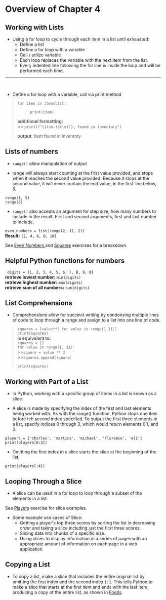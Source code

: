 # Overview of Chapter 4

## Working with Lists 

* Using a for loop to cycle through each item in a list until exhausted: 
    * Define a list
    * Define a for loop with a variable
    * Call / utilize variable
    * Each loop replaces the variable with the next item from the list.
    * Every indented line following the for line is inside the loop and will be performed each time.

---
</br>

* Define a for loop with a variable, call via print method</br>
>`for item in itemslist:`</br>
>>`print(item)`</br>
>
> **additional formatting:**</br>
    >> `print(f"{item.title()}, found in inventory")`</br>
>
> **output**: Item found in inventory
## Lists of numbers 

* `range()` allow manipulation of output</br>

* range will always start counting at the first value provided, and stops when it reaches the second value provided. Because it stops at the second value, it will never contain the end value, in the first line below, 5.

`range(1, 5)`</br>
`range(6)`</br>

* `range()` also accepts an argument for step size, how many numbers to include in the result. First and second arguments, first and last number to include. 
  
`even_numbers = list(range(2, 11, 2))`</br>
**Result:** `[2, 4, 6, 8, 10]`

See [Even Numbers ](../exercises/even_numbers.py) and [Squares](../exercises/squares.py) exercises for a breakdown.

## Helpful Python functions for numbers

` digits = [1, 2, 3, 4, 5, 6, 7, 8, 9, 0]`</br>
**retrieve lowest number:** `min(digits)`</br>
**retrieve highest number:** `max(digits)`</br>
**retrieve sum of all numbers:** `sum(digits)`

## List Comprehensions 

* Comprehensions allow for succinct writing by condensing multiple lines of code to loop through a range and assign to a list into one line of code.

>`squares = [value**2 for value in range(1,11)]`</br>
>`print(squares)`</br>
**is equivalent to:**</br> 
>`squares = []`</br>
>`for value in range(1, 11):`</br>
    >>`square = value ** 2`</br>
    >>`squares.append(square)`</br>
>
>`print(squares)`</br>

## Working with Part of a List

* In Python, working with a specific group of items in a list is known as a slice. 

* A slice is made by specifying the index of the first and last elements being worked with. As with the range() function, Python stops one item before teh second index specified. To output the first three elements in a list, specify indices 0 through 3, which would return elements 0,1, and 2.

`players = ['charles', 'martina', 'michael', 'florence', 'eli']`</br>
`print(players[0:3])`</br>

* Omitting the first index in a slice starts the slice at the beginning of the list. 

`print(players[:4])`

## Looping Through a Slice

* A slice can be used in a for loop to loop through a subset of the elements in a list. 


See [Players](../exercises/players.py) exercise for slice examples.

* Some example use cases of Slice: </br>
  * Getting a player's top three scores by sorting the list in decreasing order and taking a slice including just the first three scores.
  * Slicing data into chunks of a specific size.
  * Using slices to display information in a series of pages with an appropriate amount of information on each page in a web application.

## Copying a List

* To copy a list, make a slice that includes the entire original list by omitting the first index and the second index `[:]`. This tells Python to make a slice that starts at the first item and ends with the last item, producing a copy of the entire list, as shown in [Foods](../exercises/foods.py).